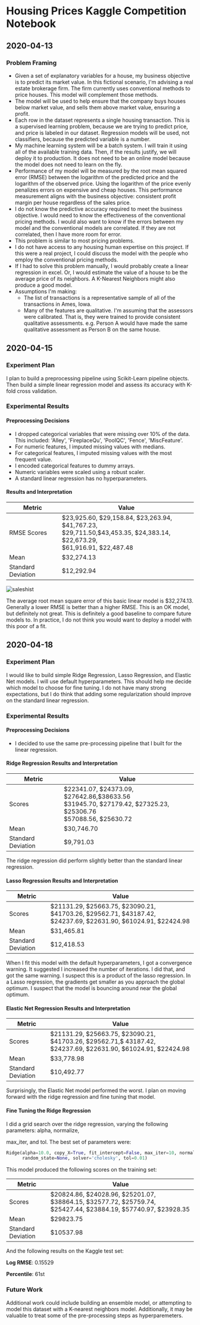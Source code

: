 # Housing Prices Kaggle Competition Notebook

## 2020-04-13

### Problem Framing

* Given a set of explanatory variables for a house, my business objective is to predict its market value.  In this fictional scenario, I'm advising a real estate brokerage firm.  The firm currently uses conventional methods to price houses.  This model will complement those methods.
* The model will be used to help ensure that the company buys houses below market value, and sells them above market value, ensuring a profit.
* Each row in the dataset represents a single housing transaction.  This is a supervised learning problem, because we are trying to predict price, and price is labeled in our dataset.  Regression models will be used, not classifiers, because the predicted variable is a number.
* My machine learning system will be a batch system.  I will train it using all of the available training data.  Then, if the results justify, we will deploy it to production.  It does not need to be an online model because the model does not need to learn on the fly.
* Performance of my model will be measured by the root mean squared error (RMSE) between the logarithm of the predicted price and the logarithm of the observed price.  Using the logarithm of the price  evenly penalizes errors on expensive and cheap houses.  This performance measurement aligns with the business objective:  consistent profit margin per house regardless of the sales price.
* I do not know the predictive accuracy required to meet the business objective.  I would need to know the effectiveness of the conventional pricing methods.  I would also want to know if the errors between my model and the conventional models are correlated.  If they are not correlated, then I have more room for error.
* This problem is similar to most pricing problems.
* I do not have access to any housing human expertise on this project.  If this were a real project, I could discuss the model with the people who employ the conventional pricing methods.
* If I had to solve this problem manually, I would probably create a linear regression in excel.  Or, I would estimate the value of a house to be the average price of its neighbors.  A K-Nearest Neighbors might also produce a good model.
* Assumptions I'm making:
  * The list of transactions is a representative sample of all of the transactions in Ames, Iowa.
  * Many of the features are qualitative.  I'm assuming that the assessors were calibrated.  That is, they were trained to provide consistent qualitative assessments.  e.g. Person A would have made the same qualitative assessment as Person B on the same house.

## 2020-04-15

### Experiment Plan

I plan to build a preprocessing pipeline using Scikit-Learn pipeline objects.  Then build a simple linear regression model and assess its accuracy with K-fold cross validation.

### Experimental Results

#### Preprocessing Decisions

* I dropped categorical variables that were missing over 10% of the data.  This included: 'Alley', 'FireplaceQu', 'PoolQC', 'Fence', 'MiscFeature'.
* For numeric features, I imputed missing values with medians.
* For categorical features, I imputed missing values with the most frequent value.
* I encoded categorical features to dummy arrays.
* Numeric variables were scaled using a robust scaler.
* A standard linear regression has no hyperparameters.

#### Results and Interpretation

| Metric             | Value                                                        |
| ------------------ | ------------------------------------------------------------ |
| RMSE Scores        | \$23,925.60, \$29,158.84, ​\$23,263.94, \$41,767.23,<br> \$29,711.50,\$43,453.35, \$24,383.14,   \$22,673.29,<br> \$61,916.91, $22,487.48 |
| Mean               | $32,274.13                                                   |
| Standard Deviation | $12,292.94                                                   |

![saleshist](/Users/brianelinsky/Dropbox/ActiveProjects/modeling_projects/housing_prices_kaggle/results/2020-04-15/saleshist.png)

The average root mean square error of this basic linear model is $32,274.13.  Generally a lower RMSE is better than a higher RMSE.  This is an OK model, but definitely not great.  This is definitely a good baseline to compare future models to.  In practice, I do not think you would want to deploy a model with this poor of a fit.

## 2020-04-18

### Experiment Plan

I would like to build simple Ridge Regression, Lasso Regression, and Elastic Net models.  I will use default hyperparameters.  This should help me decide which model to choose for fine tuning.  I do not have many strong expectations, but I do think that adding some regularization should improve on the standard linear regression.

### Experimental Results

#### Preprocessing Decisions

* I decided to use the same pre-processing pipeline that I built for the linear regression.

#### Ridge Regression Results and Interpretation

| Metric             | Value                                                        |
| ------------------ | ------------------------------------------------------------ |
| Scores             | \$22341.07, \$24373.09, \$27642.86,\$38633.56<br> \$31945.70, \$27179.42, \$27325.23, \$25306.76<br> \$57088.56, $25630.72 |
| Mean               | $30,746.70                                                   |
| Standard Deviation | $9,791.03                                                    |

The ridge regression did perform slightly better than the standard linear regression.

#### Lasso Regression Results and Interpretation

| Metric             | Value                                                        |
| ------------------ | ------------------------------------------------------------ |
| Scores             | \$21131.29, ​\$25663.75, \$23090.21, \$41703.26,  \$29562.71, \$43187.42, \$24237.69, \$22631.90, \$61024.91, $22424.98 |
| Mean               | $31,465.81                                                   |
| Standard Deviation | $12,418.53                                                   |

When I fit this model with the default hyperparameters, I got a convergence warning.  It suggested I increased the number of iterations.  I did that, and got the same warning.  I suspect this is a product of the lasso regression.  In a Lasso regression, the gradients get smaller as you approach the global optimum.  I suspect that the model is bouncing around near the global optimum.

#### Elastic Net Regression Results and Interpretation

| Metric             | Value                                                        |
| ------------------ | ------------------------------------------------------------ |
| Scores             | \$21131.29, \$25663.75, \$23090.21, \$41703.26, \$29562.71,\$ 43187.42, \$24237.69, \$22631.90, \$61024.91, \$22424.98 |
| Mean               | $33,778.98                                                   |
| Standard Deviation | $10,492.77                                                   |

Surprisingly, the Elastic Net model performed the worst.  I plan on moving forward with the ridge regression and fine tuning that model.

#### Fine Tuning the Ridge Regression

I did a grid search over the ridge regression, varying the following parameters: alpha, normalize, 

 max_iter, and tol.  The best set of parameters were:

```python
Ridge(alpha=10.0, copy_X=True, fit_intercept=False, max_iter=10, normalize=True,
      random_state=None, solver='cholesky', tol=0.01)
```

This model produced the following scores on the training set:

| Metric             | Value                                                        |
| ------------------ | ------------------------------------------------------------ |
| Scores             | \$20824.86, \$24028.96, \$25201.07, \$38864.15, \$32577.72, \$25759.74, \$25427.44, \$23884.19, \$57740.97, \$23928.35 |
| Mean               | $29823.75                                                    |
| Standard Deviation | $10537.98                                                    |

And the following results on the Kaggle test set:

**Log RMSE**: 0.15529

**Percentile**: 61st

### Future Work

Additional work could include building an ensemble model, or attempting to model this dataset with a K-nearest neighbors model.  Additionally, it may be valuable to treat some of the pre-processing steps as hyperparemeters.